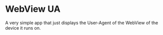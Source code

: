 WebView UA
==========

A very simple app that just displays the User-Agent of the WebView of the device it runs on.
